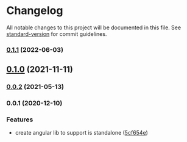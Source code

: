 # Changelog

All notable changes to this project will be documented in this file. See [standard-version](https://github.com/conventional-changelog/standard-version) for commit guidelines.

### [0.1.1](https://github.com/damingerdai/ngx-is-standalone/compare/v0.1.0...v0.1.1) (2022-06-03)

## [0.1.0](https://github.com/damingerdai/ngx-is-standalone/compare/v0.0.2...v0.1.0) (2021-11-11)

### [0.0.2](https://github.com/damingerdai/ngx-is-standalone/compare/v0.0.1...v0.0.2) (2021-05-13)

### 0.0.1 (2020-12-10)


### Features

* create angular lib to support is standalone ([5cf654e](https://github.com/damingerdai/ngx-is-standalone/commit/5cf654e8b8e6e1fe5c8b9c7f5e67b3aaf35c54a6))
